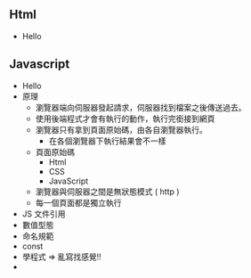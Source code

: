 ## Html

- Hello



## Javascript

- Hello
- 原理
  - 瀏覽器端向伺服器發起請求，伺服器找到檔案之後傳送過去。
  - 使用後端程式才會有執行的動作，執行完銜接到網頁
  - 瀏覽器只有拿到頁面原始碼，由各自瀏覽器執行。
    - 在各個瀏覽器下執行結果會不一樣
  - 頁面原始碼
    - Html
    - CSS
    - JavaScript
  - 瀏覽器與伺服器之間是無狀態模式 ( http )
  - 每一個頁面都是獨立執行
- JS 文件引用
- 數值型態
- 命名規範
- const
- 學程式 => 亂寫找感覺!!
- 